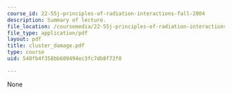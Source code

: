 ```yaml
---
course_id: 22-55j-principles-of-radiation-interactions-fall-2004
description: Summary of lecture.
file_location: /coursemedia/22-55j-principles-of-radiation-interactions-fall-2004/548fb4f358bb609494ec3fc7db8f72f0_cluster_damage.pdf
file_type: application/pdf
layout: pdf
title: cluster_damage.pdf
type: course
uid: 548fb4f358bb609494ec3fc7db8f72f0

---
```

None